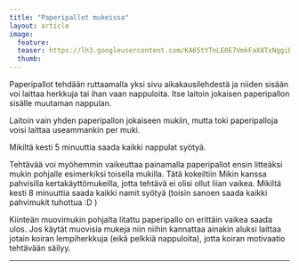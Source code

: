```yaml
---
title: "Paperipallot mukeissa"
layout: article
image:
  feature:
  teaser: https://lh3.googleusercontent.com/KA65tYTnLE0E7VmkFaX8TxNggiPDyo0gI0m6Z1kLXRY=w245
  thumb:
---
```


Paperipallot tehdään ruttaamalla yksi sivu aikakausilehdestä ja niiden sisään voi laittaa herkkuja tai ihan vaan nappuloita. Itse laitoin jokaisen paperipallon sisälle muutaman nappulan.

Laitoin vain yhden paperipallon jokaiseen mukiin, mutta toki paperipalloja voisi laittaa useammankin per muki.

Mikiltä kesti 5 minuuttia saada kaikki nappulat syötyä.

Tehtävää voi myöhemmin vaikeuttaa painamalla paperipallot ensin litteäksi mukin pohjalle esimerkiksi toisella mukilla. Tätä kokeiltiin Mikin kanssa pahvisilla kertakäyttömukeilla, jotta tehtävä ei olisi ollut liian vaikea. Mikiltä kesti 8 minuuttia saada kaikki namit syötyä (toisin sanoen saada kaikki pahvimukit tuhottua :D )

Kiinteän muovimukin pohjalta litattu paperipallo on erittäin vaikea saada ulos. Jos käytät muovisia mukeja niin niihin kannattaa ainakin aluksi laittaa jotain koiran lempiherkkuja (eikä pelkkiä nappuloita), jotta koiran motivaatio tehtävään säilyy.

---
